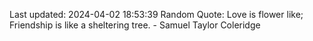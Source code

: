 Last updated: 2024-04-02 18:53:39
Random Quote: Love is flower like; Friendship is like a sheltering tree. - Samuel Taylor Coleridge